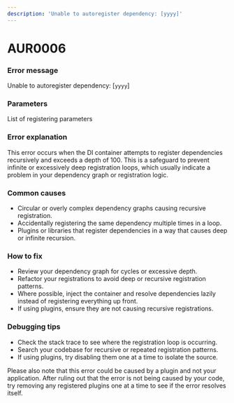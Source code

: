 ```yaml
---
description: 'Unable to autoregister dependency: [yyyy]'
---
```


# AUR0006

### **Error message**

Unable to autoregister dependency: [`yyyy`]

### **Parameters**

List of registering parameters

### Error explanation

This error occurs when the DI container attempts to register dependencies recursively and exceeds a depth of 100. This is a safeguard to prevent infinite or excessively deep registration loops, which usually indicate a problem in your dependency graph or registration logic.

### Common causes

- Circular or overly complex dependency graphs causing recursive registration.
- Accidentally registering the same dependency multiple times in a loop.
- Plugins or libraries that register dependencies in a way that causes deep or infinite recursion.

### How to fix

- Review your dependency graph for cycles or excessive depth.
- Refactor your registrations to avoid deep or recursive registration patterns.
- Where possible, inject the container and resolve dependencies lazily instead of registering everything up front.
- If using plugins, ensure they are not causing recursive registrations.

### Debugging tips

- Check the stack trace to see where the registration loop is occurring.
- Search your codebase for recursive or repeated registration patterns.
- If using plugins, try disabling them one at a time to isolate the source.

Please also note that this error could be caused by a plugin and not your application. After ruling out that the error is not being caused by your code, try removing any registered plugins one at a time to see if the error resolves itself.
